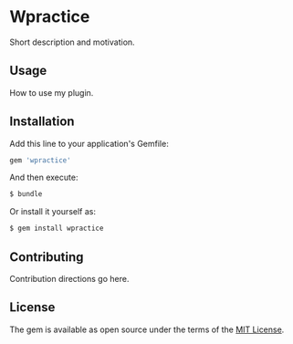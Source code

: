 # Wpractice
Short description and motivation.

## Usage
How to use my plugin.

## Installation
Add this line to your application's Gemfile:

```ruby
gem 'wpractice'
```

And then execute:
```bash
$ bundle
```

Or install it yourself as:
```bash
$ gem install wpractice
```

## Contributing
Contribution directions go here.

## License
The gem is available as open source under the terms of the [MIT License](http://opensource.org/licenses/MIT).
